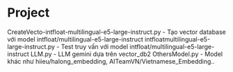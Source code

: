 # Project
CreateVecto-intfloat-multilingual-e5-large-instruct.py - Tạo vector database với model intfloat/multilingual-e5-large-instruct
intfloatmultilingual-e5-large-instruct.py - Test truy vấn với model intfloat/multilingual-e5-large-instruct
LLM.py - LLM gemini dựa trên vector_db2
OthersModel.py - Model khác như hiieu/halong_embedding, AITeamVN/Vietnamese_Embedding..
